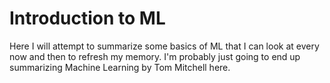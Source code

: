 # Introduction to ML

Here I will attempt to summarize some basics of ML that I can look at every now and then to refresh my memory.
I'm probably just going to end up summarizing Machine Learning by Tom Mitchell here.


